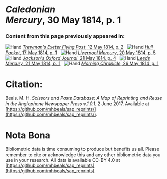 # *Caledonian Mercury*, 30 May 1814, p. 1  
  
### Content from this page previously appeared in:  
![Hand](http://scissorsandpaste.net/wp-content/uploads/2017/06/smallhandpointer.png) [*Trewman's Exeter Flying Post*, 12 May 1814, p. 2](https://mhbeals.github.io/sap_html/Trewman's-Exeter-Flying-Post/Trewman's-Exeter-Flying-Post-12-May-1814-p-2)  
![Hand](http://scissorsandpaste.net/wp-content/uploads/2017/06/smallhandpointer.png) [*Hull Packet*, 17 May 1814, p. 1](https://mhbeals.github.io/sap_html/Hull-Packet/Hull-Packet-17-May-1814-p-1)  
![Hand](http://scissorsandpaste.net/wp-content/uploads/2017/06/smallhandpointer.png) [*Liverpool Mercury*, 20 May 1814, p. 5](https://mhbeals.github.io/sap_html/Liverpool-Mercury/Liverpool-Mercury-20-May-1814-p-5)  
![Hand](http://scissorsandpaste.net/wp-content/uploads/2017/06/smallhandpointer.png) [*Jackson's Oxford Journal*, 21 May 1814, p. 4](https://mhbeals.github.io/sap_html/Jackson's-Oxford-Journal/Jackson's-Oxford-Journal-21-May-1814-p-4)  
![Hand](http://scissorsandpaste.net/wp-content/uploads/2017/06/smallhandpointer.png) [*Leeds Mercury*, 21 May 1814, p. 1](https://mhbeals.github.io/sap_html/Leeds-Mercury/Leeds-Mercury-21-May-1814-p-1)  
![Hand](http://scissorsandpaste.net/wp-content/uploads/2017/06/smallhandpointer.png) [*Morning Chronicle*, 26 May 1814, p. 1](https://mhbeals.github.io/sap_html/Morning-Chronicle/Morning-Chronicle-26-May-1814-p-1)  


# Citation: 

Beals. M. H. *Scissors and Paste Database: A Map of Reprinting and Reuse in the Anglophone Newspaper Press v.1.0.1.* 2 June 2017. Available at [https://github.com/mhbeals/sap_reprints/](https://github.com/mhbeals/sap_reprints/). 

# Nota Bona

Bibliometric data is time consuming to produce but benefits us all. Please remember to cite or acknowledge this and any other bibliometric data you use in your research. All data is available CC-BY 4.0 at [https://github.com/mhbeals/sap_reprints](https://github.com/mhbeals/sap_reprints)